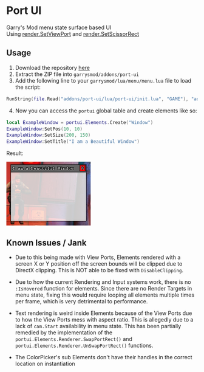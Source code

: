 # Port UI
Garry's Mod menu state surface based UI \
Using [render.SetViewPort](https://gmodwiki.com/render.SetViewPort) and [render.SetScissorRect](https://gmodwiki.com/render.SetScissorRect)

## Usage
1. Download the repository [here](https://github.com/github-is-garbage/port-ui/archive/refs/heads/main.zip)
2. Extract the ZIP file into `garrysmod/addons/port-ui`
3. Add the following line to your `garrysmod/lua/menu/menu.lua` file to load the script:

```lua
RunString(file.Read("addons/port-ui/lua/port-ui/init.lua", "GAME"), "addons/port-ui/lua/port-ui/init.lua")
```

4. Now you can access the `portui` global table and create elements like so:

```lua
local ExampleWindow = portui.Elements.Create("Window")
ExampleWindow:SetPos(10, 10)
ExampleWindow:SetSize(200, 150)
ExampleWindow:SetTitle("I am a Beautiful Window")
```

Result:

![port-ui Window](./gitimg/window.png)

## Known Issues / Jank
- Due to this being made with View Ports, Elements rendered with a screen X or Y position off the screen bounds
will be clipped due to DirectX clipping. This is NOT able to be fixed with `DisableClipping`.

- Due to how the current Rendering and Input systems work, there is no `:IsHovered` function for elements.
Since there are no Render Targets in menu state, fixing this would require looping all elements multiple times per frame,
which is very detrimental to performance.

- Text rendering is weird inside Elements because of the View Ports due to how the View Ports mess with aspect ratio.
This is allegedly due to a lack of `cam.Start` availability in menu state.
This has been partially remedied by the implementation of the `portui.Elements.Renderer.SwapPortRect()` and `portui.Elements.Renderer.UnSwapPortRect()` functions.

- The ColorPicker's sub Elements don't have their handles in the correct location on instantiation
